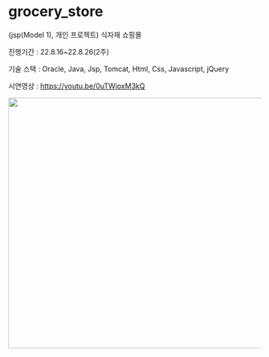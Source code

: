 # grocery_store

(jsp(Model 1), 개인 프로젝트) 식자재 쇼핑몰

진행기간 : 22.8.16~22.8.26(2주)

기술 스택 : Oracle, Java, Jsp, Tomcat, Html, Css, Javascript, jQuery

시연영상 : https://youtu.be/0uTWjoxM3kQ  





 <img src="https://user-images.githubusercontent.com/106065178/207626090-bdbbf6d9-7da2-40de-b5bf-8963e9b96c29.gif" width="700" height="500">

